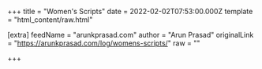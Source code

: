 
+++
title = "Women's Scripts"
date = 2022-02-02T07:53:00.000Z
template = "html_content/raw.html"

[extra]
feedName = "arunkprasad.com"
author = "Arun Prasad"
originalLink = "https://arunkprasad.com/log/womens-scripts/"
raw = ""

+++

